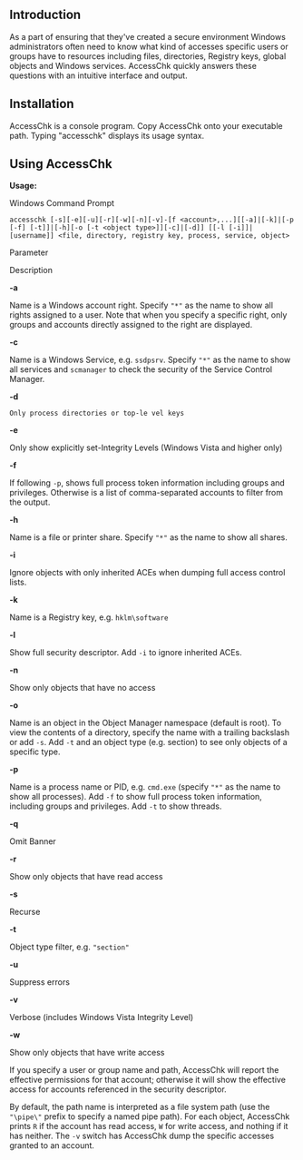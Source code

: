 ## Introduction

As a part of ensuring that they've created a secure environment Windows administrators often need to know what kind of accesses specific users or groups have to resources including files, directories, Registry keys, global objects and Windows services. AccessChk quickly answers these questions with an intuitive interface and output.

[](https://learn.microsoft.com/en-us/sysinternals/downloads/accesschk#installation)

## Installation

AccessChk is a console program. Copy AccessChk onto your executable path. Typing "accesschk" displays its usage syntax.

[](https://learn.microsoft.com/en-us/sysinternals/downloads/accesschk#using-accesschk)

## Using AccessChk

**Usage:**

Windows Command Prompt

```
accesschk [-s][-e][-u][-r][-w][-n][-v]-[f <account>,...][[-a]|[-k]|[-p [-f] [-t]]|[-h][-o [-t <object type>]][-c]|[-d]] [[-l [-i]]|[username]] <file, directory, registry key, process, service, object>
```

Parameter

Description

**-a**

Name is a Windows account right. Specify `"*"` as the name to show all rights assigned to a user. Note that when you specify a specific right, only groups and accounts directly assigned to the right are displayed.

**-c**

Name is a Windows Service, e.g. `ssdpsrv`. Specify `"*"` as the name to show all services and `scmanager` to check the security of the Service Control Manager.

**-d**

	Only process directories or top-le vel keys

**-e**

Only show explicitly set-Integrity Levels (Windows Vista and higher only)

**-f**

If following `-p`, shows full process token information including groups and privileges. Otherwise is a list of comma-separated accounts to filter from the output.

**-h**

Name is a file or printer share. Specify `"*"` as the name to show all shares.

**-i**

Ignore objects with only inherited ACEs when dumping full access control lists.

**-k**

Name is a Registry key, e.g. `hklm\software`

**-l**

Show full security descriptor. Add `-i` to ignore inherited ACEs.

**-n**

Show only objects that have no access

**-o**

Name is an object in the Object Manager namespace (default is root). To view the contents of a directory, specify the name with a trailing backslash or add `-s`. Add `-t` and an object type (e.g. section) to see only objects of a specific type.

**-p**

Name is a process name or PID, e.g. `cmd.exe` (specify `"*"` as the name to show all processes). Add `-f` to show full process token information, including groups and privileges. Add `-t` to show threads.

**-q**

Omit Banner

**-r**

Show only objects that have read access

**-s**

Recurse

**-t**

Object type filter, e.g. `"section"`

**-u**

Suppress errors

**-v**

Verbose (includes Windows Vista Integrity Level)

**-w**

Show only objects that have write access

If you specify a user or group name and path, AccessChk will report the effective permissions for that account; otherwise it will show the effective access for accounts referenced in the security descriptor.

By default, the path name is interpreted as a file system path (use the `"\pipe\"` prefix to specify a named pipe path). For each object, AccessChk prints `R` if the account has read access, `W` for write access, and nothing if it has neither. The `-v` switch has AccessChk dump the specific accesses granted to an account.

[](https://learn.microsoft.com/en-us/sysinternals/downloads/accesschk#examples)
